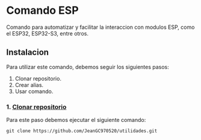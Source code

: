 # Comando ESP

Comando para automatizar y facilitar la interaccion con modulos ESP, como el ESP32, ESP32-S3, entre otros.

## Instalacion

Para utilizar este comando, debemos seguir los siguientes pasos:

1. Clonar repositorio.
2. Crear alias.
3. Usar comando.

### 1. [Clonar repositorio](https://github.com/JeanGC970520/utilidades)

Para este paso debemos ejecutar el siguiente comando:

```console
git clone https://github.com/JeanGC970520/utilidades.git
```